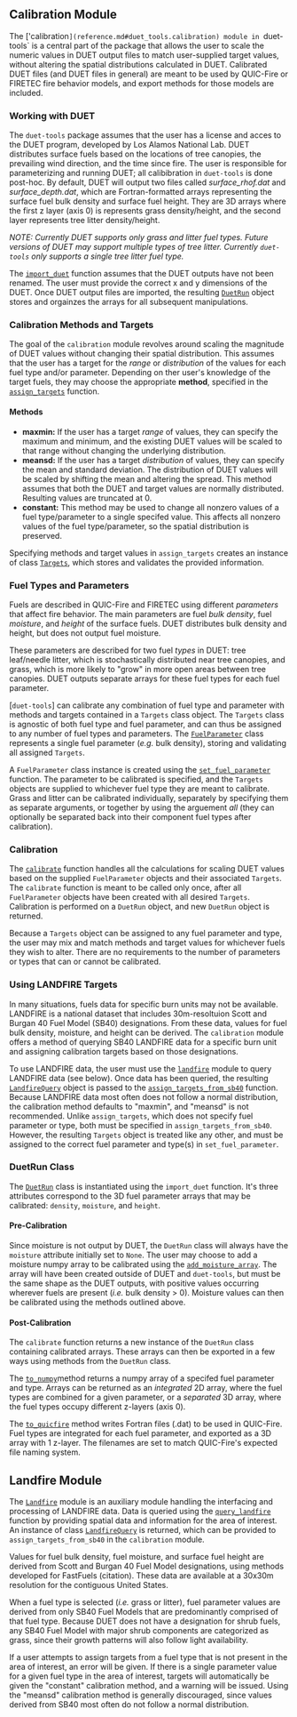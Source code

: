 ## Calibration Module

The ['calibration`](reference.md#duet_tools.calibration) module in `duet-tools` is a central part of the package that allows the user to scale the numeric values in DUET output files to match user-supplied target values, without altering the spatial distributions calculated in DUET. Calibrated DUET files (and DUET files in general) are meant to be used by QUIC-Fire or FIRETEC fire behavior models, and export methods for those models are included.

### Working with DUET

The `duet-tools` package assumes that the user has a license and acces to the DUET program, developed by Los Alamos National Lab. DUET distributes surface fuels based on the locations of tree canopies, the prevailing wind direction, and the time since fire. The user is responsible for parameterizing and running DUET; all calibibration in `duet-tools` is done post-hoc. By default, DUET will output two files called *surface_rhof.dat* and *surface_depth.dat*, which are Fortran-formatted arrays representing the surface fuel bulk density and surface fuel height. They are 3D arrays where the first z layer (axis 0) is represents grass density/height, and the second layer represents tree litter density/height.

*NOTE: Currently DUET supports only grass and litter fuel types. Future versions of DUET may support multiple types of tree litter. Currently `duet-tools` only supports a single tree litter fuel type.*

The [`import_duet`](reference.md#duet_tools.calibration.import_duet) function assumes that the DUET outputs have not been renamed. The user must provide the correct x and y dimensions of the DUET. Once DUET output files are imported, the resulting [`DuetRun`](reference.md#duet_tools.calibration.DuetRun) object stores and orgainzes the arrays for all subsequent manipulations.

### Calibration Methods and Targets

The goal of the `calibration` module revolves around scaling the magnitude of DUET values without changing their spatial distribution. This assumes that the user has a target for the *range* or *distribution* of the values for each fuel type and/or parameter. Depending on ther user's knowledge of the target fuels, they may choose the appropriate **method**, specified in the [`assign_targets`](reference.md#duet_tools.calibration.assign_targets) function.

#### Methods
- **maxmin:** If the user has a target *range* of values, they can specify the maximum and minimum, and the existing DUET values will be scaled to that range without changing the underlying distribution.
- **meansd:** If the user has a target *distribution* of values, they can specify the mean and standard deviation. The distribution of DUET values will be scaled by shifting the mean and altering the spread. This method assumes that both the DUET and target values are normally distributed. Resulting values are truncated at 0.
- **constant:** This method may be used to change all nonzero values of a fuel type/parameter to a single specifed value. This affects all nonzero values of the fuel type/parameter, so the spatial distribution is preserved.

Specifying methods and target values in `assign_targets` creates an instance of class [`Targets`](reference.md#duet_tools.calibration.Targets), which stores and validates the provided information.

### Fuel Types and Parameters

Fuels are described in QUIC-Fire and FIRETEC using different *parameters* that affect fire behavior. The main parameters are fuel *bulk density*, fuel *moisture*, and *height* of the surface fuels. DUET distributes bulk density and height, but does not output fuel moisture.

These parameters are described for two fuel *types* in DUET: tree leaf/needle litter, which is stochastically distributed near tree canopies, and grass, which is more likely to "grow" in more open areas between tree canopies. DUET outputs separate arrays for these fuel types for each fuel parameter.

[`duet-tools`] can calibrate any combination of fuel type and parameter with methods and targets contained in a `Targets` class object. The `Targets` class is agnostic of both fuel type and fuel parameter, and can thus be assigned to any number of fuel types and parameters. The [`FuelParameter`](reference.md#duet_tools.calibration.FuelParameter) class represents a single fuel parameter (*e.g.* bulk density), storing and validating all assigned `Targets`.

A `FuelParameter` class instance is created using the [`set_fuel_parameter`](reference.md#duet_tools.calibration.set_fuel_parameter) function. The parameter to be calibrated is specified, and the `Targets` objects are supplied to whichever fuel type they are meant to calibrate. Grass and litter can be calibrated individually, separately by specifying them as separate arguments, or together by using the arguement *all* (they can optionally be separated back into their component fuel types after calibration).

### Calibration

The [`calibrate`](reference.md#duet_tools.calibration.calibrate) function handles all the calculations for scaling DUET values based on the supplied `FuelParameter` objects and their associated `Targets`. The `calibrate` function is meant to be called only once, after all `FuelParameter` objects have been created with all desired `Targets`. Calibration is performed on a `DuetRun` object, and new `DuetRun` object is returned.

Because a `Targets` object can be assigned to any fuel parameter and type, the user may mix and match methods and target values for whichever fuels they wish to alter. There are no requirements to the number of parameters or types that can or cannot be calibrated.

### Using LANDFIRE Targets

In many situations, fuels data for specific burn units may not be available. LANDFIRE is a national dataset that includes 30m-resoltuion Scott and Burgan 40 Fuel Model (SB40) designations. From these data, values for fuel bulk density, moisture, and height can be derived. The `calibration` module offers a method of querying SB40 LANDFIRE data for a specific burn unit and assigning calibration targets based on those designations.

To use LANDFIRE data, the user must use the [`landfire`](reference.md#duet_tools.landfire) module to query LANDFIRE data (see below). Once data has been queried, the resulting [`LandfireQuery`](reference.md#duet_tools.landfire.LandfireQuery) object is passed to the [`assign_targets_from_sb40`](reference.md#duet_tools.calibration.assign_targets_from_sb40) function. Because LANDFIRE data most often does not follow a normal distribution, the calibration method defaults to "maxmin", and "meansd" is not recommended. Unlike `assign_targets`, which does not specify fuel parameter or type, both must be specified in `assign_targets_from_sb40`. However, the resulting `Targets` object is treated like any other, and must be assigned to the correct fuel parameter and type(s) in `set_fuel_parameter`.

### DuetRun Class

The [`DuetRun`](reference.md#duet_tools.calibration.DuetRun) class is instantiated using the `import_duet` function. It's three attributes correspond to the 3D fuel parameter arrays that may be calibrated: `density`, `moisture`, and `height`.

#### Pre-Calibration

Since moisture is not output by DUET, the `DuetRun` class will always have the `moisture` attribute initially set to `None`. The user may choose to add a moisture numpy array to be calibrated using the [`add_moisture_array`](reference.md#duet_tools.calibration.add_moisture_array). The array will have been created outside of DUET and `duet-tools`, but must be the same shape as the DUET outputs, with positive values occurring wherever fuels are present (*i.e.* bulk density > 0). Moisture values can then be calibrated using the methods outlined above.

#### Post-Calibration

The `calibrate` function returns a new instance of the `DuetRun` class containing calibrated arrays. These arrays can then be exported in a few ways using methods from the `DuetRun` class.

The [`to_numpy`](reference.md#duet_tools.calibration.DuetRun.to_numpy)method  returns a numpy array of a specifed fuel parameter and type. Arrays can be returned as an *integrated* 2D array, where the fuel types are combined for a given parameter, or a *separated* 3D array, where the fuel types occupy different z-layers (axis 0).

The [`to_quicfire`](reference.md#duet_tools.calibration.DuetRun.to_quicfire) method writes Fortran files (.dat) to be used in QUIC-Fire. Fuel types are integrated for each fuel parameter, and exported as a 3D array with 1 z-layer. The filenames are set to match QUIC-Fire's expected file naming system.

## Landfire Module

The [`Landfire`](reference.md#duet_tools.landfire) module is an auxiliary module handling the interfacing and processing of LANDFIRE data. Data is queried using the [`query_landfire`](reference.md#duet_tools.landfire.query_landfire) function by providing spatial data and information for the area of interest. An instance of class [`LandfireQuery`](reference.md#duet_tools.landfire.LandfireQuery) is returned, which can be provided to `assign_targets_from_sb40` in the `calibration` module.

Values for fuel bulk density, fuel moisture, and surface fuel height are derived from Scott and Burgan 40 Fuel Model designations, using methods developed for FastFuels (citation). These data are available at a 30x30m resolution for the contiguous United States. 

When a fuel type is selected (*i.e.* grass or litter), fuel parameter values are derived from only SB40 Fuel Models that are predominantly comprised of that fuel type. Because DUET does not have a designation for shrub fuels, any SB40 Fuel Model with major shrub components are categorized as grass, since their growth patterns will also follow light availability.

If a user attempts to assign targets from a fuel type that is not present in the area of interest, an error will be given. If there is a single parameter value for a given fuel type in the area of interest, targets will automatically be given the "constant" calibration method, and a warning will be issued. Using the "meansd" calibration method is generally discouraged, since values derived from SB40 most often do not follow a normal distribution.
